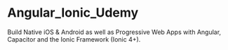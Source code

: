 # Angular_Ionic_Udemy
Build Native iOS &amp; Android as well as Progressive Web Apps with Angular, Capacitor and the Ionic Framework (Ionic 4+).
